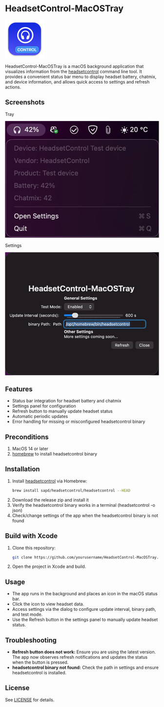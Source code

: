 # HeadsetControl-MacOSTray

![Screenshot](https://github.com/ChrisLauinger77/HeadsetControl-MacOSTray/blob/main/HeadsetControl-MacOSTray/Assets.xcassets/AppIcon.appiconset/mac128.png)

HeadsetControl-MacOSTray is a macOS background application that visualizes information from the [headsetcontrol](https://github.com/Sapd/HeadsetControl) command line tool. It provides a convenient status bar menu to display headset battery, chatmix, and device information, and allows quick access to settings and refresh actions.

## Screenshots

Tray

![Screenshot](https://github.com/ChrisLauinger77/HeadsetControl-MacOSTray/blob/main/screenshots/tray.png)

Settings

![Screenshot](https://github.com/ChrisLauinger77/HeadsetControl-MacOSTray/blob/main/screenshots/settings.png)

## Features

- Status bar integration for headset battery and chatmix
- Settings panel for configuration
- Refresh button to manually update headset status
- Automatic periodic updates
- Error handling for missing or misconfigured headsetcontrol binary

## Preconditions

1. MacOS 14 or later
2. [homebrew](https://brew.sh/) to install headsetcontrol binary

## Installation

1. Install [headsetcontrol](https://github.com/Sapd/HeadsetControl) via Homebrew:
   ```sh
   brew install sapd/headsetcontrol/headsetcontrol --HEAD
   ```
2. Download the release zip and install it
3. Verify the headsetcontrol binary works in a terminal (headsetcontrol -o json)
4. Check/change settings of the app when the headsetcontrol binary is not found

## Build with Xcode

1. Clone this repository:
   ```sh
   git clone https://github.com/yourusername/HeadsetControl-MacOSTray.git
   ```
2. Open the project in Xcode and build.

## Usage

- The app runs in the background and places an icon in the macOS status bar.
- Click the icon to view headset data.
- Access settings via the dialog to configure update interval, binary path, and test mode.
- Use the Refresh button in the settings panel to manually update headset status.

## Troubleshooting

- **Refresh button does not work:** Ensure you are using the latest version. The app now observes refresh notifications and updates the status when the button is pressed.
- **headsetcontrol binary not found:** Check the path in settings and ensure headsetcontrol is installed.

## License

See [LICENSE](LICENSE) for details.
